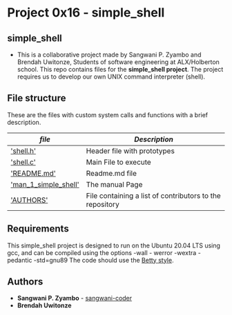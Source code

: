 # Project 0x16 - simple_shell
## simple_shell
* This is a collaborative project made by Sangwani P. Zyambo and Brendah Uwitonze, Students of software engineering at ALX/Holberton school. This repo contains files for the **simple_shell project**. The project requires us to develop our own UNIX command interpreter (shell).

## File structure

These are the files with custom system calls and functions with a brief description.

|  ***file***  | ***Description***     |
|-------------|------------------------|
| ['shell.h'](./shell.h) | Header file with prototypes |
| ['shell.c'](./shell.c) | Main File to execute |
| ['README.md'](./README.md) | Readme.md file |
| ['man_1_simple_shell'](./man_1_simple_shell) | The manual Page |
| ['AUTHORS'](./AUTHORS) | File containing a list of contributors to the repository |

## Requirements
This simple_shell project is designed to run on the Ubuntu 20.04 LTS using gcc, and can be compiled using the options -wall - werror -wextra -pedantic -std=gnu89
The code should use the [Betty style](https://github.com/holbertonschool/Betty).

## Authors
* **Sangwani P. Zyambo** - [sangwani-coder](https://github.com/sangwani-coder)
* **Brendah Uwitonze**
